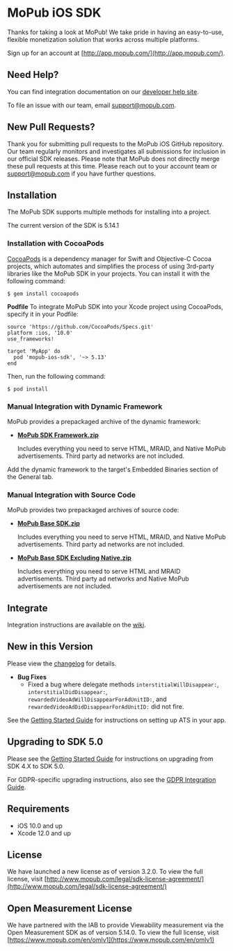 # MoPub iOS SDK

Thanks for taking a look at MoPub! We take pride in having an easy-to-use, flexible monetization solution that works across multiple platforms.

Sign up for an account at [http://app.mopub.com/](http://app.mopub.com/).

## Need Help?

You can find integration documentation on our [developer help site](https://developers.mopub.com/publishers/ios/get-started/).

To file an issue with our team, email [support@mopub.com](mailto:support@mopub.com).

## New Pull Requests?

Thank you for submitting pull requests to the MoPub iOS GitHub repository. Our team regularly monitors and investigates all submissions for inclusion in our official SDK releases. Please note that MoPub does not directly merge these pull requests at this time. Please reach out to your account team or [support@mopub.com](mailto:support@mopub.com) if you have further questions.

## Installation

The MoPub SDK supports multiple methods for installing into a project.

The current version of the SDK is 5.14.1

### Installation with CocoaPods

[CocoaPods](https://cocoapods.org/) is a dependency manager for Swift and Objective-C Cocoa projects, which automates and simplifies the process of using 3rd-party libraries like the MoPub SDK in your projects. You can install it with the following command:

```
$ gem install cocoapods
```

**Podfile**
To integrate MoPub SDK into your Xcode project using CocoaPods, specify it in your Podfile:

```
source 'https://github.com/CocoaPods/Specs.git'
platform :ios, '10.0'
use_frameworks!

target 'MyApp' do
  pod 'mopub-ios-sdk', '~> 5.13'
end
```

Then, run the following command:

```
$ pod install
```

### Manual Integration with Dynamic Framework

MoPub provides a prepackaged archive of the dynamic framework:

- **[MoPub SDK Framework.zip](https://github.com/mopub/mopub-ios-sdk/releases/download/5.14.1/mopub-framework-5.14.1.zip)**

  Includes everything you need to serve HTML, MRAID, and Native MoPub advertisements.  Third party ad networks are not included.

Add the dynamic framework to the target's Embedded Binaries section of the General tab.

### Manual Integration with Source Code

MoPub provides two prepackaged archives of source code:

- **[MoPub Base SDK.zip](https://github.com/mopub/mopub-ios-sdk/releases/download/5.14.1/mopub-base-5.14.1.zip)**

  Includes everything you need to serve HTML, MRAID, and Native MoPub advertisements.  Third party ad networks are not included.

- **[MoPub Base SDK Excluding Native.zip](https://github.com/mopub/mopub-ios-sdk/releases/download/5.14.1/mopub-nonnative-5.14.1.zip)**

  Includes everything you need to serve HTML and MRAID advertisements.  Third party ad networks and Native MoPub advertisements are not included.

## Integrate

Integration instructions are available on the [wiki](https://github.com/mopub/mopub-ios-sdk/wiki/Getting-Started).

## New in this Version

Please view the [changelog](https://github.com/mopub/mopub-ios-sdk/blob/master/CHANGELOG.md) for details.

- **Bug Fixes**
  - Fixed a bug where delegate methods `interstitialWillDisappear:`, `interstitialDidDisappear:`, `rewardedVideoAdWillDisappearForAdUnitID:`, and `rewardedVideoAdDidDisappearForAdUnitID:` did not fire.

See the [Getting Started Guide](https://github.com/mopub/mopub-ios-sdk/wiki/Getting-Started#app-transport-security-settings) for instructions on setting up ATS in your app.

## Upgrading to SDK 5.0

Please see the [Getting Started Guide](https://developers.mopub.com/docs/ios/getting-started/) for instructions on upgrading from SDK 4.X to SDK 5.0.

For GDPR-specific upgrading instructions, also see the [GDPR Integration Guide](https://developers.mopub.com/docs/publisher/gdpr).

## Requirements

- iOS 10.0 and up
- Xcode 12.0 and up

## License

We have launched a new license as of version 3.2.0. To view the full license, visit [http://www.mopub.com/legal/sdk-license-agreement/](http://www.mopub.com/legal/sdk-license-agreement/)

## Open Measurement License

We have partnered with the IAB to provide Viewability measurement via the Open Measurement SDK as of version 5.14.0. To view the full license, visit [https://www.mopub.com/en/omlv1](https://www.mopub.com/en/omlv1)
